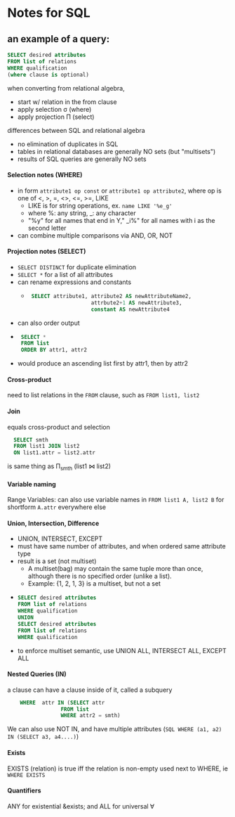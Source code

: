 # Notes for SQL

## an example of a query: 
``` SQL
SELECT desired attributes
FROM list of relations
WHERE qualification
(where clause is optional)
```

when converting from relational algebra, 
 - start w/ relation in the from clause
 - apply selection &sigma; (where)
 - apply projection &Pi; (select)
 
 differences between SQL and relational algebra
 - no elimination of duplicates in SQL
 - tables in relational databases are generally NO sets (but "multisets")
 - results of SQL queries are generally NO sets

#### Selection notes (WHERE)
- in form `attribute1 op const` or `attribute1 op attribute2`, where op is one of <, >, =, <>, <=, >=, LIKE
  - LIKE is for string operations, ex. `name LIKE '%e_g'`
  - where %: any string, \_: any character
  - "%y" for all names that end in Y," \_i%" for all names with i as the second letter
- can combine multiple comparisons via AND, OR, NOT 
#### Projection notes (SELECT)
- `SELECT DISTINCT` for duplicate elimination
- `SELECT *` for a list of all attributes
- can rename expressions and constants
  - ``` SQL
     SELECT attribute1, attribute2 AS newAttributeName2,
                        attrbute2+1 AS newAttribute3,
                        constant AS newAttribute4
    ```
- can also order output
 - ``` SQL
    SELECT *
    FROM list 
    ORDER BY attr1, attr2
   ```
 - would produce an ascending list first by attr1, then by attr2
 #### Cross-product
 need to list relations in the `FROM` clause, such as `FROM list1, list2`
 #### Join
 equals cross-product and selection
 ``` SQL
   SELECT smth
   FROM list1 JOIN list2
   ON list1.attr = list2.attr
   ```
 is same thing as &Pi;<sub>smth</sub>  (list1 &bowtie; list2) 
#### Variable naming
Range Variables: can also use variable names in `FROM list1 A, list2 B` for shortform `A.attr` everywhere else
#### Union, Intersection, Difference
- UNION, INTERSECT, EXCEPT
- must have same number of attributes, and when ordered same attribute type 
- result is a set (not multiset)
  - A multiset(bag) may contain the same tuple more than once, although there is no specified order (unlike a list). 
  - Example: {1, 2, 1, 3} is a multiset, but not a set
- ``` SQL
  SELECT desired attributes
  FROM list of relations
  WHERE qualification
  UNION
  SELECT desired attributes
  FROM list of relations
  WHERE qualification
  ```
- to enforce multiset semantic, use UNION ALL, INTERSECT ALL, EXCEPT ALL

#### Nested Queries (IN)
a clause can have a clause inside of it, called a subquery
``` SQL
    WHERE  attr IN (SELECT attr 
                 FROM list 
                 WHERE attr2 = smth)
```
We can also use NOT IN, and have multiple attributes (`SQL WHERE (a1, a2) IN (SELECT a3, a4....)`)

#### Exists
EXISTS (relation) is true iff the relation is non-empty
used next to WHERE, ie `WHERE EXISTS`

#### Quantifiers 
ANY for existential &exists; and ALL for universal &forall;
